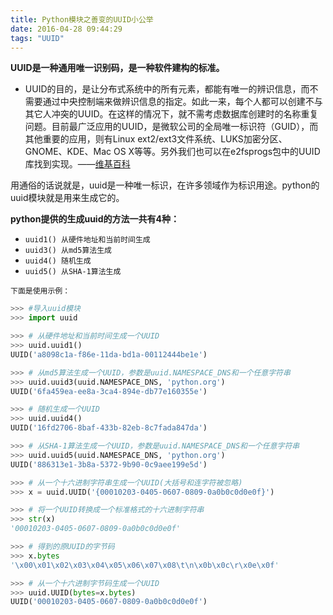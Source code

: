 ```yaml
---
title: Python模块之善变的UUID小公举
date: 2016-04-28 09:44:29
tags: "UUID"
---
```


**UUID是一种通用唯一识别码，是一种软件建构的标准。**
-	UUID的目的，是让分布式系统中的所有元素，都能有唯一的辨识信息，而不需要通过中央控制端来做辨识信息的指定。如此一来，每个人都可以创建不与其它人冲突的UUID。在这样的情况下，就不需考虑数据库创建时的名称重复问题。目前最广泛应用的UUID，是微软公司的全局唯一标识符（GUID），而其他重要的应用，则有Linux ext2/ext3文件系统、LUKS加密分区、GNOME、KDE、Mac OS X等等。另外我们也可以在e2fsprogs包中的UUID库找到实现。——[维基百科](https://zh.wikipedia.org/zh-cn/%E9%80%9A%E7%94%A8%E5%94%AF%E4%B8%80%E8%AF%86%E5%88%AB%E7%A0%81)

用通俗的话说就是，uuid是一种唯一标识，在许多领域作为标识用途。python的uuid模块就是用来生成它的。

**python提供的生成uuid的方法一共有4种：**
- `uuid1() 从硬件地址和当前时间生成`
- `uuid3() 从md5算法生成`
- `uuid4() 随机生成`
- `uuid5() 从SHA-1算法生成`

<!-- more -->

`下面是使用示例：`
```python
>>> #导入uuid模块
>>> import uuid

>>> # 从硬件地址和当前时间生成一个UUID
>>> uuid.uuid1()
UUID('a8098c1a-f86e-11da-bd1a-00112444be1e')

>>> # 从md5算法生成一个UUID，参数是uuid.NAMESPACE_DNS和一个任意字符串
>>> uuid.uuid3(uuid.NAMESPACE_DNS, 'python.org')
UUID('6fa459ea-ee8a-3ca4-894e-db77e160355e')

>>> # 随机生成一个UUID
>>> uuid.uuid4()
UUID('16fd2706-8baf-433b-82eb-8c7fada847da')

>>> # 从SHA-1算法生成一个UUID，参数是uuid.NAMESPACE_DNS和一个任意字符串
>>> uuid.uuid5(uuid.NAMESPACE_DNS, 'python.org')
UUID('886313e1-3b8a-5372-9b90-0c9aee199e5d')

>>> # 从一个十六进制字符串生成一个UUID(大括号和连字符被忽略)
>>> x = uuid.UUID('{00010203-0405-0607-0809-0a0b0c0d0e0f}')

>>> # 将一个UUID转换成一个标准格式的十六进制字符串
>>> str(x)
'00010203-0405-0607-0809-0a0b0c0d0e0f'

>>> # 得到的原UUID的字节码
>>> x.bytes
'\x00\x01\x02\x03\x04\x05\x06\x07\x08\t\n\x0b\x0c\r\x0e\x0f'

>>> # 从一个十六进制字节码生成一个UUID
>>> uuid.UUID(bytes=x.bytes)
UUID('00010203-0405-0607-0809-0a0b0c0d0e0f')

```
